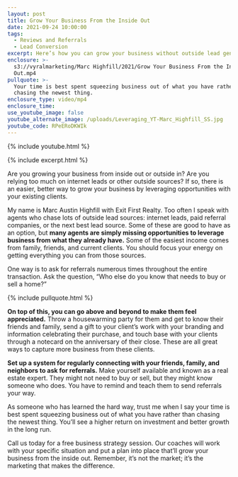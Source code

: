 ```yaml
---
layout: post
title: Grow Your Business From the Inside Out
date: 2021-09-24 10:00:00
tags:
  - Reviews and Referrals
  - Lead Conversion
excerpt: Here’s how you can grow your business without outside lead generation.
enclosure: >-
  s3://vyralmarketing/Marc Highfill/2021/Grow Your Business From the Inside
  Out.mp4
pullquote: >-
  Your time is best spent squeezing business out of what you have rather than
  chasing the newest thing.
enclosure_type: video/mp4
enclosure_time:
use_youtube_image: false
youtube_alternate_image: /uploads/Leveraging_YT-Marc_Highfill_SS.jpg
youtube_code: RPeERoDKWIk
---
```

{% include youtube.html %}

{% include excerpt.html %}

Are you growing your business from inside out or outside in? Are you relying too much on internet leads or other outside sources? If so, there is an easier, better way to grow your business by leveraging opportunities with your existing clients.

My name is Marc Austin Highfill with Exit First Realty. Too often I speak with agents who chase lots of outside lead sources: internet leads, paid referral companies, or the next best lead source. Some of these are good to have as an option, but **many agents are simply missing opportunities to leverage business from what they already have.** Some of the easiest income comes from family, friends, and current clients. You should focus your energy on getting everything you can from those sources.

One way is to ask for referrals numerous times throughout the entire transaction. Ask the question, “Who else do you know that needs to buy or sell a home?”&nbsp;

{% include pullquote.html %}

**On top of this, you can go above and beyond to make them feel appreciated.** Throw a housewarming party for them and get to know their friends and family, send a gift to your client’s work with your branding and information celebrating their purchase, and touch base with your clients through a notecard on the anniversary of their close. These are all great ways to capture more business from these clients.

**Set up a system for regularly connecting with your friends, family, and neighbors to ask for referrals.** Make yourself available and known as a real estate expert. They might not need to buy or sell, but they might know someone who does. You have to remind and teach them to send referrals your way.

As someone who has learned the hard way, trust me when I say your time is best spent squeezing business out of what you have rather than chasing the newest thing. You’ll see a higher return on investment and better growth in the long run.&nbsp;

Call us today for a free business strategy session. Our coaches will work with your specific situation and put a plan into place that’ll grow your business from the inside out. Remember, it’s not the market; it’s the marketing that makes the difference.
